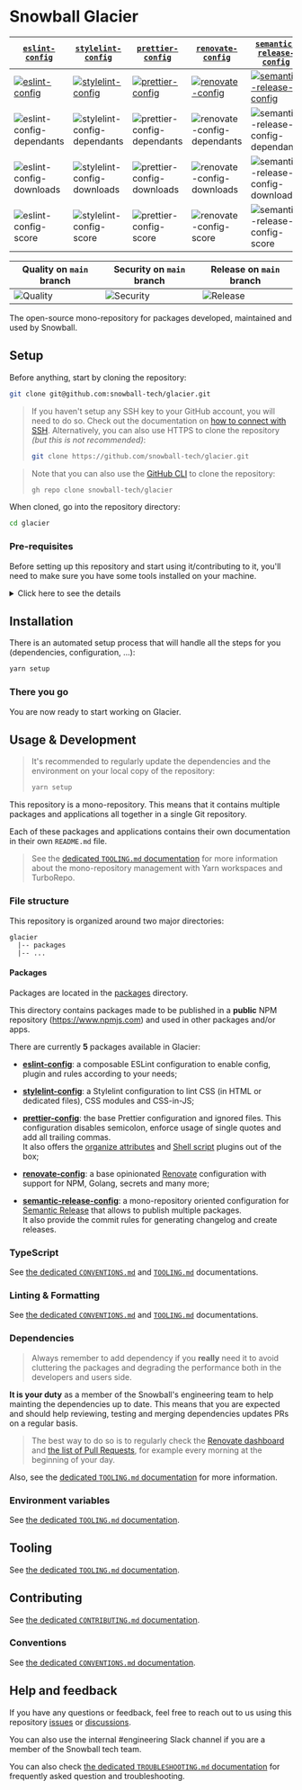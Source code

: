 # Snowball Glacier

<!-- prettier-ignore-start -->
| [`eslint-config`](./packages/eslint-config) | [`stylelint-config`](./packages/eslint-config) | [`prettier-config`](./packages/prettier-config) | [`renovate-config`](./packages/renovate-config) | [`semantic-release-config`](./packages/semantic-release-config) |
| - | - | - | - | - |
| [![eslint-config](https://img.shields.io/npm/v/@snowball-tech/eslint-config)](https://www.npmjs.com/package/@snowball-tech/eslint-config) | [![stylelint-config](https://img.shields.io/npm/v/@snowball-tech/stylelint-config)](https://www.npmjs.com/package/@snowball-tech/eslint-config) | [![prettier-config](https://img.shields.io/npm/v/@snowball-tech/prettier-config)](https://www.npmjs.com/package/@snowball-tech/prettier-config) | [![renovate-config](https://img.shields.io/npm/v/@snowball-tech/renovate-config)](https://www.npmjs.com/package/@snowball-tech/renovate-config) | [![semantic-release-config](https://img.shields.io/npm/v/@snowball-tech/semantic-release-config)](https://www.npmjs.com/package/@snowball-tech/semantic-release-config) |
| ![eslint-config-dependants](https://img.shields.io/librariesio/dependents/npm/@snowball-tech/eslint-config) | ![stylelint-config-dependants](https://img.shields.io/librariesio/dependents/npm/@snowball-tech/stylelint-config) | ![prettier-config-dependants](https://img.shields.io/librariesio/dependents/npm/@snowball-tech/prettier-config) | ![renovate-config-dependants](https://img.shields.io/librariesio/dependents/npm/@snowball-tech/renovate-config) | ![semantic-release-config-dependants](https://img.shields.io/librariesio/dependents/npm/@snowball-tech/semantic-release-config) |
| ![eslint-config-downloads](https://img.shields.io/npm/dt/@snowball-tech/eslint-config) | ![stylelint-config-downloads](https://img.shields.io/npm/dt/@snowball-tech/stylelint-config) | ![prettier-config-downloads](https://img.shields.io/npm/dt/@snowball-tech/prettier-config) | ![renovate-config-downloads](https://img.shields.io/npm/dt/@snowball-tech/renovate-config) | ![semantic-release-config-downloads](https://img.shields.io/npm/dt/@snowball-tech/semantic-release-config) |
| ![eslint-config-score](https://img.shields.io/npms-io/final-score/@snowball-tech/eslint-config) | ![stylelint-config-score](https://img.shields.io/npms-io/final-score/@snowball-tech/stylelint-config) | ![prettier-config-score](https://img.shields.io/npms-io/final-score/@snowball-tech/prettier-config) | ![renovate-config-score](https://img.shields.io/npms-io/final-score/@snowball-tech/renovate-config) | ![semantic-release-config-score](https://img.shields.io/npms-io/final-score/@snowball-tech/semantic-release-config) |

| Quality on `main` branch | Security on `main` branch | Release on `main` branch |
| - | - | - |
| ![Quality](https://github.com/snowball-tech/glacier/actions/workflows/quality.yml/badge.svg?branch=main&event=push) | ![Security](https://github.com/snowball-tech/glacier/actions/workflows/security.yml/badge.svg?branch=main&event=push) | ![Release](https://github.com/snowball-tech/glacier/actions/workflows/release.yml/badge.svg?branch=main&event=push) |
<!-- prettier-ignore-end -->

The open-source mono-repository for packages developed, maintained and used by
Snowball.

## Setup

Before anything, start by cloning the repository:

```bash
git clone git@github.com:snowball-tech/glacier.git
```

> If you haven't setup any SSH key to your GitHub account, you will need to do
> so. Check out the documentation on
> [how to connect with SSH](https://docs.github.com/en/authentication/connecting-to-github-with-ssh).
> Alternatively, you can also use HTTPS to clone the repository _(but this is
> not recommended)_:
>
> ```bash
> git clone https://github.com/snowball-tech/glacier.git
> ```

> Note that you can also use the [GitHub CLI](https://cli.github.com/) to clone
> the repository:
>
> ```bash
> gh repo clone snowball-tech/glacier
> ```

When cloned, go into the repository directory:

```bash
cd glacier
```

### Pre-requisites

Before setting up this repository and start using it/contributing to it, you'll
need to make sure you have some tools installed on your machine.

<details>
  <summary>Click here to see the details</summary>

### **MacOS only**

<details>
<summary>Click for more information</summary>

If you are on MacOS, you will need some extra things to make the steps below
easier.

1. **Homebrew**

First of all, you will need [HomeBrew](https://brew.sh/):

```bash
/bin/bash -c "$(curl -fsSL https://raw.githubusercontent.com/Homebrew/install/HEAD/install.sh)"
```

> You can always check the [official documentation](https://brew.sh) if you have
> any question or issue

4. **Shell**

You are probably using Zsh as your default shell.

Some steps below are updating the `.zshrc` file in your home directory.
So we have to make sure this file exists:

```bash
touch ~/.zshrc
```

If you are using Bash as your default shell, run:

```bash
touch ~/.bash_profile
```

> These commands may give you an error if the files already existed.
> You can ignore it.

</details>

### **NodeJS**

To be able to work with this repository, you will have to have a working version
of NodeJS.

You can simply install the latest version of the 18.x LTS branch.

To do so, it's recommended to use a Node Version Manager like
[NVM](https://github.com/nvm-sh/nvm) or [N](https://github.com/tj/n)

#### **NVM**

```bash
curl -o- https://raw.githubusercontent.com/nvm-sh/nvm/v0.39.3/install.sh | bash
```

> Note that you may check on the
> [official installation documentation](https://github.com/nvm-sh/nvm#install--update-script)
> if a newer version is available.

> You can always check the
> [official documentation](https://github.com/nvm-sh/nvm#node-version-manager---)
> if you have any question or issue

Then restart your terminal _(on MacOS you have to completely quit the Terminal
application before restarting it)_.

Then you can make NVM automatically select the appropriate NodeJS version for
the repository:

```bash
nvm use
```

#### **N**

```bash
curl -L https://bit.ly/n-install | bash
```

Then restart your terminal _(on MacOS you have to completely quit the Terminal
application before restarting it)_.

> Alternatively, on MacOS you can also run:
>
> ```bash
> brew install n
> ```
>
> And then restart your terminal by completely quitting the Terminal application
> and restarting it.

> You can always check the
> [official installation documentation](https://github.com/mklement0/n-install#n-install-mdash-introduction)
> and the [official documentation](https://github.com/tj/n#n--interactively-manage-your-nodejs-versions)
> if you have any question or issue

Then you can make N automatically select the appropriate NodeJS version for
the repository:

```bash
n auto
```

### **Yarn**

This mono-repository is base on Yarn Workspaces.
So you'll have to have [Yarn](https://yarnpkg.com/) on its 3.x.x version.

When having NodeJS installed, simply run:

```bash
corepack enable
corepack prepare yarn@stable --activate
```

> You can always check the
> [official installation documentation](https://yarnpkg.com/getting-started/install)
> if you have any question or issue

Then make sure you have the latest 3.x.x version installed:

```bash
yarn --version
```

This should output a 3.x.x version _(e.g. "3.6.0")_.

</details>

## Installation

There is an automated setup process that will handle all the steps for you
(dependencies, configuration, ...):

```bash
yarn setup
```

### There you go

You are now ready to start working on Glacier.

## Usage & Development

> It's recommended to regularly update the dependencies and the environment on
> your local copy of the repository:
>
> ```bash
> yarn setup
> ```

This repository is a mono-repository. This means that it contains multiple
packages and applications all together in a single Git repository.

Each of these packages and applications contains their own documentation in
their own `README.md` file.

> See the [dedicated `TOOLING.md` documentation](./docs/TOOLING.md) for more
> information about the mono-repository management with Yarn workspaces and
> TurboRepo.

### File structure

This repository is organized around two major directories:

```text
glacier
  |-- packages
  |-- ...
```

#### Packages

Packages are located in the [packages](./packages) directory.

This directory contains packages made to be published in a **public** NPM
repository (<https://www.npmjs.com>) and used in other packages and/or apps.

There are currently **5** packages available in Glacier:

- **[eslint-config](./packages/eslint-config)**: a composable ESLint
  configuration to enable config, plugin and rules according to your needs;

- **[stylelint-config](./packages/stylelint-config)**: a Stylelint configuration
  to lint CSS (in HTML or dedicated files), CSS modules and CSS-in-JS;

- **[prettier-config](./packages/prettier-config)**: the base Prettier
  configuration and ignored files. This configuration disables semicolon,
  enforce usage of single quotes and add all trailing commas.  
  It also offers the [organize attributes](prettier-plugin-organize-attributes)
  and [Shell script](https://github.com/un-ts/prettier/tree/master/packages/sh)
  plugins out of the box;

- **[renovate-config](./packages/renovate-config)**: a base opinionated
  [Renovate](https://www.mend.io/renovate/) configuration with support for NPM,
  Golang, secrets and many more;

- **[semantic-release-config](./packages/semantic-release-config)**: a
  mono-repository oriented configuration for
  [Semantic Release](https://github.com/semantic-release/semantic-release) that
  allows to publish multiple packages.  
  It also provide the commit rules for generating changelog and create releases.

### TypeScript

See [the dedicated `CONVENTIONS.md`](./docs/CONVENTIONS.md) and
[`TOOLING.md`](./docs/TOOLING.md) documentations.

### Linting & Formatting

See [the dedicated `CONVENTIONS.md`](./docs/CONVENTIONS.md) and
[`TOOLING.md`](./docs/TOOLING.md) documentations.

### Dependencies

> Always remember to add dependency if you **really** need it to avoid
> cluttering the packages and degrading the performance both in the developers
> and users side.

**It is your duty** as a member of the Snowball's engineering team to help
mainting the dependencies up to date. This means that you are expected and
should help reviewing, testing and merging dependencies updates PRs on a regular
basis.

> The best way to do so is to regularly check the
> [Renovate dashboard](https://github.com/snowball-tech/glacier/issues/10) and
> [the list of Pull Requests](https://github.com/snowball-tech/glacier/pulls?q=is%3Apr+is%3Aopen+sort%3Aupdated-desc+label%3Adev-deps%2Cdeps),
> for example every morning at the beginning of your day.

Also, see the [dedicated `TOOLING.md` documentation](./docs/TOOLING.md) for more
information.

### Environment variables

See [the dedicated `TOOLING.md` documentation](./docs/TOOLING.md).

## Tooling

See [the dedicated `TOOLING.md` documentation](./docs/TOOLING.md).

## Contributing

See [the dedicated `CONTRIBUTING.md` documentation](./CONTRIBUTING.md).

### Conventions

See [the dedicated `CONVENTIONS.md` documentation](./docs/CONVENTIONS.md).

## Help and feedback

If you have any questions or feedback, feel free to reach out to us using this
repository [issues](https://github.com/snowball-tech/glacier/issues) or [discussions](https://github.com/snowball-tech/glacier/discussions).

You can also use the internal #engineering Slack channel if you are a member of
the Snowball tech team.

You can also check
[the dedicated `TROUBLESHOOTING.md` documentation](./docs/TROUBLESHOOTING.md)
for frequently asked question and troubleshooting.
